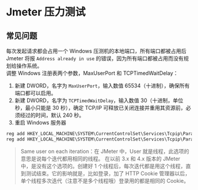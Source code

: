 
# Jmeter 压力测试

## 常见问题
每次发起请求都会占用一个 Windows 压测机的本地端口，所有端口都被占用后 Jmeter 将报 `Address already in use` 的错误，因为所有端口都被占用而没有规划给操作系统。<br />调整 Windows 注册表两个参数，MaxUserPort 和 TCPTimedWaitDelay：

1. 新建 DWORD，名字为 `MaxUserPort`，输入数值 65534（十进制），确保所有端口都可以启用。
2. 新建 DWORD，名字为 `TCPTimedWaitDelay`，输入数值 30（十进制，单位秒，最小只能是 30 秒），确定 TCP/IP 可释放已关闭连接并重用其资源前，必须经过的时间，默认 240 秒。
3. 重启 Windows 服务器
```typescript
reg add HKEY_LOCAL_MACHINE\SYSTEM\CurrentControlSet\Services\Tcpip\Parameters\ /v MaxUserPort /d 65534 /t REG_DWORD /f
reg add HKEY_LOCAL_MACHINE\SYSTEM\CurrentControlSet\Services\Tcpip\Parameters\ /v TCPTimedWaitDelay /d 30 /t REG_DWORD /f
```
> Same user on each iteration：在 JMeter 中，User 就是线程，此选项的意思是说每个迭代都用相同的线程。
> 在以前 3.x 和 4.x 版本的 JMeter 中，是没有这个选项的。创建好 1 个线程后，每次迭代都是用这个线程，直到测试结束。它的影响就是，比如登录，加了 HTTP Cookie 管理器以后，单个线程多次迭代（注意不是多个线程哦）登录用的都是相同的 Cookie。

